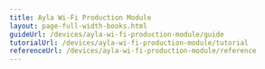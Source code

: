 ```yaml
---
title: Ayla Wi-Fi Production Module
layout: page-full-width-books.html
guideUrl: /devices/ayla-wi-fi-production-module/guide
tutorialUrl: /devices/ayla-wi-fi-production-module/tutorial
referenceUrl: /devices/ayla-wi-fi-production-module/reference
---
```


